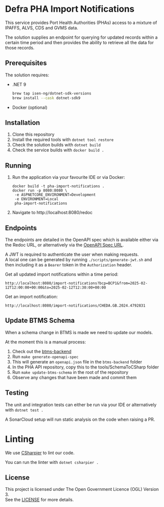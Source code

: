 # Defra PHA Import Notifications

This service provides Port Health Authorities (PHAs) access to a mixture of IPAFFS, ALVS, CDS and GVMS data.

The solution supplies an endpoint for querying for updated records within a certain time period
and then provides the ability to retrieve all the data for those records.

## Prerequisites

The solution requires:

- .NET 9

  ```bash
  brew tap isen-ng/dotnet-sdk-versions
  brew install --cask dotnet-sdk9
  ```

- Docker (optional)

## Installation

1. Clone this repository
2. Install the required tools with `dotnet tool restore`
3. Check the solution builds with `dotnet build`
4. Check the service builds with `docker build .`

## Running

1. Run the application via your favourite IDE or via Docker:
   ```
   docker build -t pha-import-notifications .
   docker run -p 8080:8080 \
    -e ASPNETCORE_ENVIRONMENT=Development
    -e ENVIRONMENT=Local
    pha-import-notifications
   ```
2. Navigate to http://localhost:8080/redoc

## Endpoints

The endpoints are detailed in the OpenAPI spec which is available either via the Redoc URL,
or alternatively via the [OpenAPI Spec URL](http://localhost:8080/.well-known/openapi/v1/openapi.json).

A JWT is required to authenticate the user when making requests.  
A local one can be generated by running `./scripts/generate-jwt.sh` and then including it as a `Bearer` token in the `Authorization` header.

Get all updated import notifications within a time period:
```http request
http://localhost:8080/import-notifications?bcp=BCP1&from=2025-02-12T12:00:00+00:00&to=2025-02-12T12:30:00+00:00
```

Get an import notification:
```http request
http://localhost:8080/import-notifications/CHEDA.GB.2024.4792831
```

## Update BTMS Schema

When a schema change in BTMS is made we need to update our models.

At the moment this is a manual process:

1. Check out the [btms-backend](https://github.com/defra/btms-backend)
2. Run `make generate-openapi-spec`
3. This will generate an `openapi.json` file in the `btms-backend` folder
4. In the PHA API repository, copy this to the tools/SchemaToCSharp folder
5. Run `make update-btms-schema` in the root of the repository
6. Observe any changes that have been made and commit them

## Testing

The unit and integration tests can either be run via your IDE or alternatively with `dotnet test .`

A SonarCloud setup will run static analysis on the code when raising a PR.

# Linting

We use [CSharpier](https://csharpier.com) to lint our code.

You can run the linter with `dotnet csharpier .`

## License

This project is licensed under The Open Government Licence (OGL) Version 3.  
See the [LICENSE](./LICENSE) for more details.